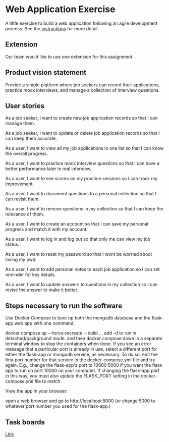 # Web Application Exercise

A little exercise to build a web application following an agile development process. See the [instructions](instructions.md) for more detail.

## Extension

Our team would like to use one extension for this assignment.

## Product vision statement
Provide a simple platform where job seekers can record their applications, practice mock interviews, and manage a collection of interview questions.

## User stories

As a job seeker, I want to create new job application records so that I can manage them.

As a job seeker, I want to update or delete job application records so that I can keep them accurate.

As a user, I want to view all my job applications in one list so that I can know the overall progress.

As a user, I want to practice mock interview questions so that I can have a better performance later in real interview.

As a user, I want to see scores on my practice sessions so I can track my improvement.

As a user, I want to document questions to a personal collection so that I can revisit them.

As a user, I want to remove questions in my collection so that I can keep the relevance of them.

As a user, I want to create an account so that I can save my personal progress and match it with my account.

As a user, I want to log in and log out so that only me can view my job status.

As a user, I want to reset my password so that I wont be worried about losing my pwd.

As a user, I want to add personal notes to each job application so I can set reminder for key details.

As a user, I want to update answers to questions in my collection so I can revise the answer to make it better. 


## Steps necessary to run the software

Use Docker Compose to boot up both the mongodb database and the flask-app web app with one command:

docker compose up --force-recreate --build ... add -d to run in detached/background mode.
and then docker compose down in a separate terminal window to stop the containers when done.
If you see an error message that a particular port is already in use, select a different port for either the flask-app or mongodb service, as necessary. To do so, edit the first port number for that service in the docker-compose.yml file and try again. E.g., change the flask-app's port to 10000:5000 if you want the flask app to run on port 10000 on your computer. If changing the flask-app port in this way, you must also update the FLASK_PORT setting in the docker-compose.yml file to match.

View the app in your browser:

open a web browser and go to http://localhost:5000 (or change 5000 to whatever port number you used for the flask-app.)

## Task boards

[Link](https://github.com/orgs/software-students-spring2025/projects/82)
